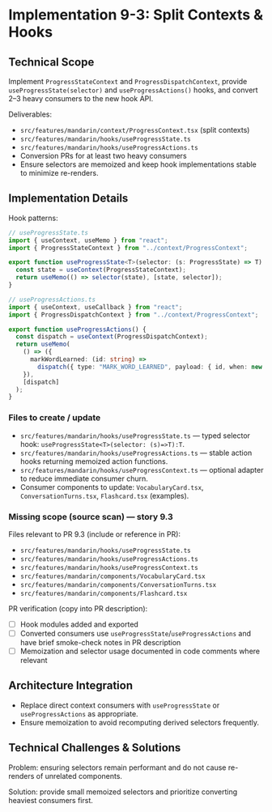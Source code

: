 # Implementation 9-3: Split Contexts & Hooks

## Technical Scope

Implement `ProgressStateContext` and `ProgressDispatchContext`, provide `useProgressState(selector)` and `useProgressActions()` hooks, and convert 2–3 heavy consumers to the new hook API.

Deliverables:

- `src/features/mandarin/context/ProgressContext.tsx` (split contexts)
- `src/features/mandarin/hooks/useProgressState.ts`
- `src/features/mandarin/hooks/useProgressActions.ts`
- Conversion PRs for at least two heavy consumers
- Ensure selectors are memoized and keep hook implementations stable to minimize re-renders.

## Implementation Details

Hook patterns:

```ts
// useProgressState.ts
import { useContext, useMemo } from "react";
import { ProgressStateContext } from "../context/ProgressContext";

export function useProgressState<T>(selector: (s: ProgressState) => T): T {
  const state = useContext(ProgressStateContext);
  return useMemo(() => selector(state), [state, selector]);
}
```

```ts
// useProgressActions.ts
import { useContext, useCallback } from "react";
import { ProgressDispatchContext } from "../context/ProgressContext";

export function useProgressActions() {
  const dispatch = useContext(ProgressDispatchContext);
  return useMemo(
    () => ({
      markWordLearned: (id: string) =>
        dispatch({ type: "MARK_WORD_LEARNED", payload: { id, when: new Date().toISOString() } }),
    }),
    [dispatch]
  );
}
```

### Files to create / update

- `src/features/mandarin/hooks/useProgressState.ts` — typed selector hook: `useProgressState<T>(selector: (s)=>T):T`.
- `src/features/mandarin/hooks/useProgressActions.ts` — stable action hooks returning memoized action functions.
- `src/features/mandarin/hooks/useProgressContext.ts` — optional adapter to reduce immediate consumer churn.
- Consumer components to update: `VocabularyCard.tsx`, `ConversationTurns.tsx`, `Flashcard.tsx` (examples).

### Missing scope (source scan) — story 9.3

Files relevant to PR 9.3 (include or reference in PR):

- `src/features/mandarin/hooks/useProgressState.ts`
- `src/features/mandarin/hooks/useProgressActions.ts`
- `src/features/mandarin/hooks/useProgressContext.ts`
- `src/features/mandarin/components/VocabularyCard.tsx`
- `src/features/mandarin/components/ConversationTurns.tsx`
- `src/features/mandarin/components/Flashcard.tsx`

PR verification (copy into PR description):

- [ ] Hook modules added and exported
- [ ] Converted consumers use `useProgressState`/`useProgressActions` and have brief smoke-check notes in PR description
- [ ] Memoization and selector usage documented in code comments where relevant

## Architecture Integration

- Replace direct context consumers with `useProgressState` or `useProgressActions` as appropriate.
- Ensure memoization to avoid recomputing derived selectors frequently.

## Technical Challenges & Solutions

Problem: ensuring selectors remain performant and do not cause re-renders of unrelated components.

Solution: provide small memoized selectors and prioritize converting heaviest consumers first.
